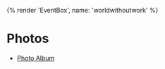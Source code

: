 {% render 'EventBox', name: 'worldwithoutwork' %}

# Photos

- [Photo Album](https://www.facebook.com/media/set/?set=a.890920559748285&type=3)